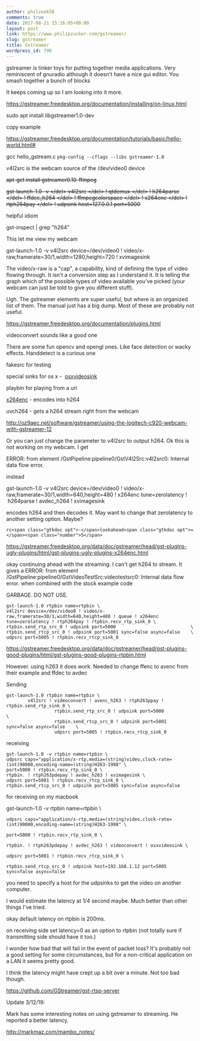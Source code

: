 ```yaml
---
author: philzook58
comments: true
date: 2017-08-21 15:16:05+00:00
layout: post
link: https://www.philipzucker.com/gstreamer/
slug: gstreamer
title: Gstreamer
wordpress_id: 790
---
```


gstreamer is tinker toys for putting together media applications. Very reminiscent of gnuradio although it doesn't have a nice gui editor. You smash together a bunch of blocks

It keeps coming up so I am looking into it more.

https://gstreamer.freedesktop.org/documentation/installing/on-linux.html

sudo apt install libgstreamer1.0-dev

copy example

https://gstreamer.freedesktop.org/documentation/tutorials/basic/hello-world.html#

gcc hello_gstream.c `pkg-config --cflags --libs gstreamer-1.0`

v4l2src is the webcam source of the /dev/video0 device

<del>apt-get install gstreamer0.10-ffmpeg</del>

<del>gst-launch-1.0 -v \</del>
<del> v4l2src \</del>
<del> ! qtdemux \</del>
<del> ! h264parse \</del>
<del> ! ffdec_h264 \</del>
<del> ! ffmpegcolorspace \</del>
<del> ! x264enc \</del>
<del> ! rtph264pay \</del>
<del> ! udpsink host=127.0.0.1 port=5000</del>

helpful idiom

gst-inspect | grep "h264"

This let me view my webcam

gst-launch-1.0 -v v4l2src device=/dev/video0 ! video/x-raw,framerate=30/1,width=1280,height=720 ! xvimagesink

The video/x-raw is a "cap", a capability, kind of defining the type of video flowing through. It isn't a conversion step as I understand it. It is telling the graph which of the possible types of video available you've picked (your webcam can just be told to give you different stuff).

Ugh. The gstreamer elements are super useful, but where is an organized list of them. The manual just has a big dump. Most of these are probably not useful.

https://gstreamer.freedesktop.org/documentation/plugins.html

videoconvert sounds like a good one

There are some fun opencv and opengl ones. Like face detection or wacky effects. Handdetect is a curious one

fakesrc for testing

special sinks for os x -  [osxvideosink](https://gstreamer.freedesktop.org/data/doc/gstreamer/head/gst-plugins-good-plugins/html/gst-plugins-good-plugins-osxvideosink.html)

playbin for playing from a uri

[x264enc](https://gstreamer.freedesktop.org/data/doc/gstreamer/head/gst-plugins-ugly-plugins/html/gst-plugins-ugly-plugins-x264enc.html) - encodes into h264

uvch264 - gets a h264 stream right from the webcam

http://oz9aec.net/software/gstreamer/using-the-logitech-c920-webcam-with-gstreamer-12

Or you can just change the parameter to v4l2src to output h264. Ok this is not working on my webcam. I get

ERROR: from element /GstPipeline:pipeline0/GstV4l2Src:v4l2src0: Internal data flow error.

instead

gst-launch-1.0 -v v4l2src device=/dev/video0 ! video/x-raw,framerate=30/1,width=640,height=480 ! x264enc tune=zerolatency !  h264parse ! avdec_h264 ! xvimagesink

encodes h264 and then decodes it. May want to change that zerolatency to another setting option. Maybe?

    
    rc<span class="gtkdoc opt">-</span>lookahead<span class="gtkdoc opt">=</span><span class="number">5</span>


https://gstreamer.freedesktop.org/data/doc/gstreamer/head/gst-plugins-ugly-plugins/html/gst-plugins-ugly-plugins-x264enc.html

okay continuing ahead with the streaming. I can't get h264 to stream. It gives a ERROR: from element /GstPipeline:pipeline0/GstVideoTestSrc:videotestsrc0: Internal data flow error. when combined with the stock example code

GARBAGE. DO NOT USE.

    
    gst-launch-1.0 rtpbin name=rtpbin \
    v4l2src device=/dev/video0 ! video/x-raw,framerate=30/1,width=640,height=480 ! queue ! x264enc tune=zerolatency ! rtph264pay ! rtpbin.recv_rtp_sink_0 \
    rtpbin.send_rtp_src_0 ! udpsink port=5000                            \
    rtpbin.send_rtcp_src_0 ! udpsink port=5001 sync=false async=false    \
    udpsrc port=5005 ! rtpbin.recv_rtcp_sink_0


https://gstreamer.freedesktop.org/data/doc/gstreamer/head/gst-plugins-good-plugins/html/gst-plugins-good-plugins-rtpbin.html

However. using h263 it does work. Needed to change ffenc to avenc from their example and ffdec to avdec

Sending

    
    gst-launch-1.0 rtpbin name=rtpbin \
            v4l2src ! videoconvert ! avenc_h263 ! rtph263ppay ! rtpbin.send_rtp_sink_0 \
                      rtpbin.send_rtp_src_0 ! udpsink port=5000                            \
                      rtpbin.send_rtcp_src_0 ! udpsink port=5001 sync=false async=false    \
                      udpsrc port=5005 ! rtpbin.recv_rtcp_sink_0


receiving

    
    gst-launch-1.0 -v rtpbin name=rtpbin \
    udpsrc caps="application/x-rtp,media=(string)video,clock-rate=(int)90000,encoding-name=(string)H263-1998" \
    port=5000 ! rtpbin.recv_rtp_sink_0 \
    rtpbin. ! rtph263pdepay ! avdec_h263 ! xvimagesink \
    udpsrc port=5001 ! rtpbin.recv_rtcp_sink_0 \
    rtpbin.send_rtcp_src_0 ! udpsink port=5005 sync=false async=false


for receiving on my macbook


gst-launch-1.0 -v rtpbin name=rtpbin \




    
    udpsrc caps="application/x-rtp,media=(string)video,clock-rate=(int)90000,encoding-name=(string)H263-1998" \
    
    port=5000 ! rtpbin.recv_rtp_sink_0 \
    
    rtpbin. ! rtph263pdepay ! avdec_h263 ! videoconvert ! osxvideosink \
    
    udpsrc port=5001 ! rtpbin.recv_rtcp_sink_0 \
    
    rtpbin.send_rtcp_src_0 ! udpsink host=192.168.1.12 port=5005 sync=false async=false


you need to specify a host for the udpsinks to get the video on another computer.

I would estimate the latency at 1/4 second maybe. Much better than other things I've tried.

okay default latency on rtpbin is 200ms.

on receiving side set latency=0 as an option to rtpbin (not totally sure if transmitting side should have it too.)

I wonder how bad that will fail in the event of packet loss? It's probably not a good setting for some circumstances, but for a non-critical application on a LAN it seems pretty good.

I think the latency might have crept up a bit over a minute. Not too bad though.

https://github.com/GStreamer/gst-rtsp-server

Update 3/12/19:

Mark has some interesting notes on using gstreamer to streaming. He reported a better latency.

http://markmaz.com/mambo_notes/
